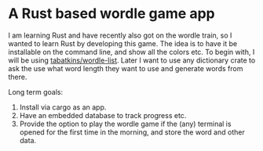 # A Rust based wordle game app
I am learning Rust and have recently also got on the wordle train, so I wanted to learn Rust by developing this game. The idea is to have it be installable on the command line, and show all the colors etc. To begin with, I will be using [tabatkins/wordle-list](https://github.com/tabatkins/wordle-list). Later I want to use any dictionary crate to ask the use what word length they want to use and generate words from there. 

Long term goals:
1. Install via cargo as an app.
2. Have an embedded database to track progress etc.
3. Provide the option to play the wordle game if the (any) terminal is opened for the first time in the morning, and store the word and other data.

